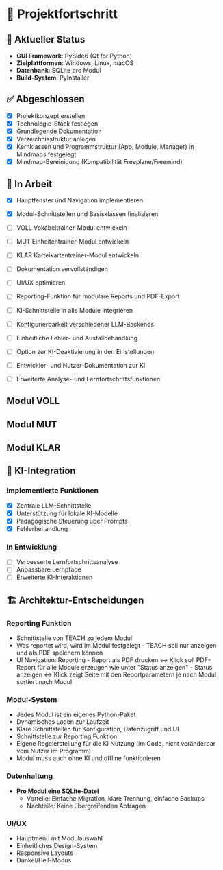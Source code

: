 # 📅 Projektfortschritt

## 📌 Aktueller Status
- **GUI Framework**: PySide6 (Qt for Python)
- **Zielplattformen**: Windows, Linux, macOS
- **Datenbank**: SQLite pro Modul
- **Build-System**: PyInstaller

## ✅ Abgeschlossen
- [x] Projektkonzept erstellen
- [x] Technologie-Stack festlegen
- [x] Grundlegende Dokumentation
- [x] Verzeichnisstruktur anlegen
- [x] Kernklassen und Programmstruktur (App, Module, Manager) in Mindmaps festgelegt
- [x] Mindmap-Bereinigung (Kompatibilität Freeplane/Freemind)

## 🔄 In Arbeit
- [x] Hauptfenster und Navigation implementieren
- [x] Modul-Schnittstellen und Basisklassen finalisieren
- [ ] VOLL Vokabeltrainer-Modul entwickeln
- [ ] MUT Einheitentrainer-Modul entwickeln
- [ ] KLAR Karteikartentrainer-Modul entwickeln
- [ ] Dokumentation vervollständigen
- [ ] UI/UX optimieren
- [ ] Reporting-Funktion für modulare Reports und PDF-Export
- [ ] KI-Schnittstelle in alle Module integrieren
- [ ] Konfigurierbarkeit verschiedener LLM-Backends
- [ ] Einheitliche Fehler- und Ausfallbehandlung
- [ ] Option zur KI-Deaktivierung in den Einstellungen
- [ ] Entwickler- und Nutzer-Dokumentation zur KI
- [ ] Erweiterte Analyse- und Lernfortschrittsfunktionen



## Modul VOLL

## Modul MUT

## Modul KLAR



## 🤖 KI-Integration
### Implementierte Funktionen
- [x] Zentrale LLM-Schnittstelle
- [x] Unterstützung für lokale KI-Modelle
- [x] Pädagogische Steuerung über Prompts
- [x] Fehlerbehandlung

### In Entwicklung
- [ ] Verbesserte Lernfortschrittsanalyse
- [ ] Anpassbare Lernpfade
- [ ] Erweiterte KI-Interaktionen

## 🏗️ Architektur-Entscheidungen

### Reporting Funktion
- Schnittstelle von TEACH zu jedem Modul
- Was reportet wird, wird im Modul festgelegt - TEACH soll nur anzeigen und als PDF speichern können
- UI Navigation: Reporting - Report als PDF drucken <-> Klick soll PDF-Report für alle Module erzeugen wie unter "Status anzeigen"
                           - Status anzeigen <-> Klick zeigt Seite mit den Reportparametern je nach Modul sortiert nach Modul

### Modul-System
- Jedes Modul ist ein eigenes Python-Paket
- Dynamisches Laden zur Laufzeit
- Klare Schnittstellen für Konfiguration, Datenzugriff und UI
- Schnittstelle zur Reporting Funktion
- Eigene Regelerstellung für die KI Nutzung (im Code, nicht veränderbar vom Nutzer im Programm)
- Modul muss auch ohne KI und offline funktionieren


### Datenhaltung
- **Pro Modul eine SQLite-Datei**
  - Vorteile: Einfache Migration, klare Trennung, einfache Backups
  - Nachteile: Keine übergreifenden Abfragen

### UI/UX
- Hauptmenü mit Modulauswahl
- Einheitliches Design-System
- Responsive Layouts
- Dunkel/Hell-Modus
